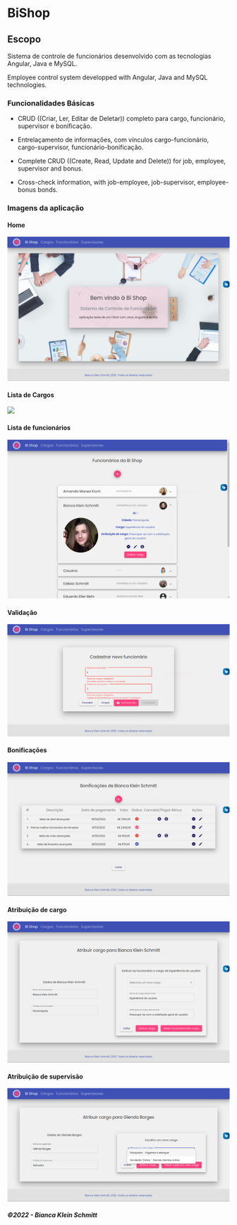 # BiShop

## Escopo

Sistema de controle de funcionários desenvolvido com as tecnologias Angular, Java e MySQL.

Employee control system developped with Angular, Java and MySQL technologies.


### Funcionalidades Básicas
- CRUD ((Criar, Ler, Editar de Deletar)) completo para cargo, funcionário, supervisor e bonificação.

- Entrelaçamento de informações, com vínculos cargo-funcionário, cargo-supervisor, funcionário-bonificação.

- Complete CRUD ((Create, Read, Update and Delete)) for job, employee, supervisor and bonus.

- Cross-check information, with job-employee, job-supervisor, employee-bonus bonds.
### Imagens da aplicação

#### Home

<img src='empresaFront/src/assets/img/readme-images/bishop-home.png'>

#### Lista de Cargos

<img src='empresaFront/src/assets/img/readme-images/bishop-cargo.png'>

#### Lista de funcionários

<img src='empresaFront/src/assets/img/readme-images/bishop-funcionarios.png'>

#### Validação

<img src='empresaFront/src/assets/img/readme-images/bishop-validacao.png'>

#### Bonificações

<img src='empresaFront/src/assets/img/readme-images/bishop-bonificacoes.png'>

#### Atribuição de cargo

<img src='empresaFront/src/assets/img/readme-images/bishop-atribuir-cargo.png'>

#### Atribuição de supervisão

<img src='empresaFront/src/assets/img/readme-images/bishop-atribuir-supervisao.png'>


##### ©2022 - Bianca Klein Schmitt
